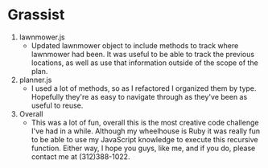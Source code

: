 # Grassist

1. lawnmower.js
    - Updated lawnmower object to include methods to track where lawnmower had been. It was useful to be able to track the previous locations, as well as use that information outside of the scope of the plan.
2. planner.js
    - I used a lot of methods, so as I refactored I organized them by type. Hopefully they're as easy to navigate through as they've been as useful to reuse.
3. Overall
    - This was a lot of fun, overall this is the most creative code challenge I've had in a while. Although my wheelhouse is Ruby it was really fun to be able to use my JavaScript knowledge to execute this recursive function. Either way, I hope you guys, like me, and if you do, please contact me at (312)388-1022.